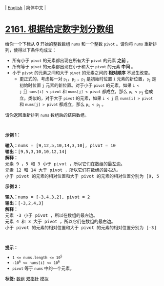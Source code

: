 | [English](README_EN.md) | 简体中文 |

# [2161. 根据给定数字划分数组](https://leetcode.cn/problems/partition-array-according-to-given-pivot)
<p>给你一个下标从 <strong>0</strong>&nbsp;开始的整数数组&nbsp;<code>nums</code>&nbsp;和一个整数&nbsp;<code>pivot</code>&nbsp;。请你将&nbsp;<code>nums</code>&nbsp;重新排列，使得以下条件均成立：</p>

<ul>
	<li>所有小于&nbsp;<code>pivot</code>&nbsp;的元素都出现在所有大于&nbsp;<code>pivot</code>&nbsp;的元素&nbsp;<strong>之前</strong>&nbsp;。</li>
	<li>所有等于&nbsp;<code>pivot</code>&nbsp;的元素都出现在小于和大于 <code>pivot</code>&nbsp;的元素 <strong>中间</strong>&nbsp;。</li>
	<li>小于 <code>pivot</code>&nbsp;的元素之间和大于 <code>pivot</code>&nbsp;的元素之间的 <strong>相对顺序</strong>&nbsp;不发生改变。
	<ul>
		<li>更正式的，考虑每一对&nbsp;<code>p<sub>i</sub></code>，<code>p<sub>j</sub></code>&nbsp;，<code>p<sub>i</sub></code>&nbsp;是初始时位置 <code>i</code>&nbsp;元素的新位置，<code>p<sub>j</sub></code>&nbsp;是初始时位置&nbsp;<code>j</code>&nbsp;元素的新位置。对于小于&nbsp;<code>pivot</code>&nbsp;的元素，如果&nbsp;<code>i &lt; j</code>&nbsp;且&nbsp;<code>nums[i] &lt; pivot</code> 和&nbsp;<code>nums[j] &lt; pivot</code>&nbsp;都成立，那么&nbsp;<code>p<sub>i</sub> &lt; p<sub>j</sub></code>&nbsp;也成立。类似的，对于大于&nbsp;<code>pivot</code>&nbsp;的元素，如果&nbsp;<code>i &lt; j</code> 且&nbsp;<code>nums[i] &gt; pivot</code> 和&nbsp;<code>nums[j] &gt; pivot</code>&nbsp;都成立，那么&nbsp;<code>p<sub>i</sub> &lt; p<sub>j</sub></code>&nbsp;。</li>
	</ul>
	</li>
</ul>

<p>请你返回重新排列 <code>nums</code>&nbsp;数组后的结果数组。</p>

<p>&nbsp;</p>

<p><strong>示例 1：</strong></p>

<pre><b>输入：</b>nums = [9,12,5,10,14,3,10], pivot = 10
<b>输出：</b>[9,5,3,10,10,12,14]
<b>解释：</b>
元素 9 ，5 和 3 小于 pivot ，所以它们在数组的最左边。
元素 12 和 14 大于 pivot ，所以它们在数组的最右边。
小于 pivot 的元素的相对位置和大于 pivot 的元素的相对位置分别为 [9, 5, 3] 和 [12, 14] ，它们在结果数组中的相对顺序需要保留。
</pre>

<p><strong>示例 2：</strong></p>

<pre><b>输入：</b>nums = [-3,4,3,2], pivot = 2
<b>输出：</b>[-3,2,4,3]
<b>解释：</b>
元素 -3 小于 pivot ，所以在数组的最左边。
元素 4 和 3 大于 pivot ，所以它们在数组的最右边。
小于 pivot 的元素的相对位置和大于 pivot 的元素的相对位置分别为 [-3] 和 [4, 3] ，它们在结果数组中的相对顺序需要保留。
</pre>

<p>&nbsp;</p>

<p><strong>提示：</strong></p>

<ul>
	<li><code>1 &lt;= nums.length &lt;= 10<sup>5</sup></code></li>
	<li><code>-10<sup>6</sup> &lt;= nums[i] &lt;= 10<sup>6</sup></code></li>
	<li><code>pivot</code>&nbsp;等于&nbsp;<code>nums</code>&nbsp;中的一个元素。</li>
</ul>

**标签:**  [数组](https://leetcode.cn/tag/array) [双指针](https://leetcode.cn/tag/two-pointers) [模拟](https://leetcode.cn/tag/simulation) 